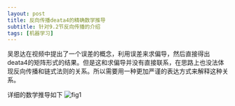 ```yaml
---
layout: post
title: 反向传播deata4的精确数学推导
subtitle: 针对9.2节反向传播的介绍
tags: [机器学习]
---
```


吴恩达在视频中提出了一个误差的概念，利用误差来求偏导，然后直接得出deata4的矩阵形式的结果。但是这和求偏导并没有直接联系，在思路上也没法体现反向传播和链式法则的关系。所以需要用一种更加严谨的表达方式来解释这种关系。

详细的数学推导如下
![fig1](https://naibaowjk.github.io/img/2019-08-07-反向传播deata4的精确数学推导/1.jpg)
